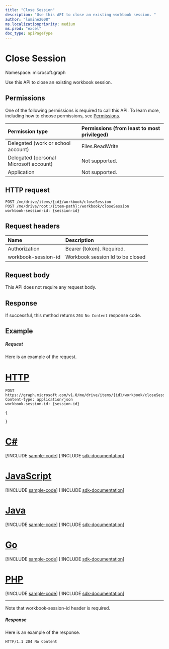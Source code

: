 ```yaml
---
title: "Close Session"
description: "Use this API to close an existing workbook session. "
author: "lumine2008"
ms.localizationpriority: medium
ms.prod: "excel"
doc_type: apiPageType
---
```


# Close Session

Namespace: microsoft.graph

Use this API to close an existing workbook session.

## Permissions
One of the following permissions is required to call this API. To learn more, including how to choose permissions, see [Permissions](/graph/permissions-reference).

|Permission type      | Permissions (from least to most privileged)              |
|:--------------------|:---------------------------------------------------------|
|Delegated (work or school account) | Files.ReadWrite    |
|Delegated (personal Microsoft account) | Not supported.    |
|Application | Not supported. |

## HTTP request
<!-- { "blockType": "ignored" } -->
```http
POST /me/drive/items/{id}/workbook/closeSession
POST /me/drive/root:/{item-path}:/workbook/closeSession
workbook-session-id: {session-id}
```
## Request headers
| Name                | Description                      |
|:--------------------|:---------------------------------|
| Authorization       | Bearer {token}. Required.        |
| workbook-session-id | Workbook session Id to be closed |

## Request body
This API does not require any request body.

## Response

If successful, this method returns `204 No Content` response code.

## Example
##### Request
Here is an example of the request.

# [HTTP](#tab/http)
<!-- {
  "blockType": "request",
  "name": "close_excel_session"
}-->
```http
POST https://graph.microsoft.com/v1.0/me/drive/items/{id}/workbook/closeSession
Content-type: application/json
workbook-session-id: {session-id}

{

}
```

# [C#](#tab/csharp)
[!INCLUDE [sample-code](../includes/snippets/csharp/close-excel-session-csharp-snippets.md)]
[!INCLUDE [sdk-documentation](../includes/snippets/snippets-sdk-documentation-link.md)]

# [JavaScript](#tab/javascript)
[!INCLUDE [sample-code](../includes/snippets/javascript/close-excel-session-javascript-snippets.md)]
[!INCLUDE [sdk-documentation](../includes/snippets/snippets-sdk-documentation-link.md)]

# [Java](#tab/java)
[!INCLUDE [sample-code](../includes/snippets/java/close-excel-session-java-snippets.md)]
[!INCLUDE [sdk-documentation](../includes/snippets/snippets-sdk-documentation-link.md)]

# [Go](#tab/go)
[!INCLUDE [sample-code](../includes/snippets/go/close-excel-session-go-snippets.md)]
[!INCLUDE [sdk-documentation](../includes/snippets/snippets-sdk-documentation-link.md)]

# [PHP](#tab/php)
[!INCLUDE [sample-code](../includes/snippets/php/close-excel-session-php-snippets.md)]
[!INCLUDE [sdk-documentation](../includes/snippets/snippets-sdk-documentation-link.md)]

---

Note that workbook-session-id header is required.


##### Response
Here is an example of the response.

<!-- {
  "blockType": "response",
  "truncated": true
} -->
```http
HTTP/1.1 204 No Content
```

<!-- {
  "type": "#page.annotation",
  "suppressions": [
  ]
}-->

